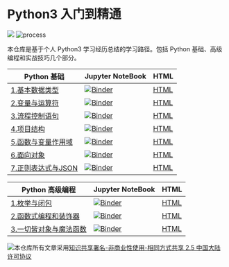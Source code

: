# Python3 入门到精通

[![](https://img.shields.io/badge/license-CC__BY--NC--SA__2.5__CN-blue.svg)](http://creativecommons.org/licenses/by-nc-sa/2.5/cn/)  ![process](https://img.shields.io/badge/process-building-yellow)

本仓库是基于个人 Python3 学习经历总结的学习路径。包括 Python 基础、高级编程和实战技巧几个部分。

| Python 基础                                                  | Jupyter NoteBook                                             | HTML                                                         |
| ------------------------------------------------------------ | ------------------------------------------------------------ | ------------------------------------------------------------ |
| [1.基本数据类型](https://nbviewer.jupyter.org/github/LibertyDream/python_tutorial/blob/master/1.basic_data_type.ipynb) | [![Binder](https://mybinder.org/badge_logo.svg)](https://mybinder.org/v2/gh/LibertyDream/python_tutorial/master?filepath=1.basic_data_type.ipynb) | [HTML](https://libertydream.github.io/python_tutorial/1.basic_data_type.html) |
| [2.变量与运算符](https://nbviewer.jupyter.org/github/LibertyDream/python_tutorial/blob/master/2.variables_and_operators.ipynb) | [![Binder](https://mybinder.org/badge_logo.svg)](https://mybinder.org/v2/gh/LibertyDream/python_tutorial/master?filepath=2.variables_and_operators.ipynb) | [HTML](https://libertydream.github.io/python_tutorial/2.variables_and_operators.html) |
| [3.流程控制语句](https://nbviewer.jupyter.org/github/LibertyDream/python_tutorial/blob/master/3.process_control.ipynb) | [![Binder](https://mybinder.org/badge_logo.svg)](https://mybinder.org/v2/gh/LibertyDream/python_tutorial/master?filepath=3.process_control.ipynb) | [HTML](https://libertydream.github.io/python_tutorial/3.process_control.html) |
| [4.项目结构](https://nbviewer.jupyter.org/github/LibertyDream/python_tutorial/blob/master/4.project_structure.ipynb) | [![Binder](https://mybinder.org/badge_logo.svg)](https://mybinder.org/v2/gh/LibertyDream/python_tutorial/master?filepath=4.project_structure.ipynb) | [HTML](https://libertydream.github.io/python_tutorial/4.project_structure.html) |
| [5.函数与变量作用域](https://nbviewer.jupyter.org/github/LibertyDream/python_tutorial/blob/master/5.function_and_variable_scope.ipynb) | [![Binder](https://mybinder.org/badge_logo.svg)](https://mybinder.org/v2/gh/LibertyDream/python_tutorial/master?filepath=5.function_and_variable_scope.ipynb) | [HTML](https://libertydream.github.io/python_tutorial/5.function_and_variable_scope.html) |
| [6.面向对象](https://nbviewer.jupyter.org/github/LibertyDream/python_tutorial/blob/master/6.object_oriented.ipynb) | [![Binder](https://mybinder.org/badge_logo.svg)](https://mybinder.org/v2/gh/LibertyDream/python_tutorial/master?filepath=6.object_oriented.ipynb) | [HTML](https://libertydream.github.io/python_tutorial/6.object_oriented.html) |
| [7.正则表达式与JSON](https://nbviewer.jupyter.org/github/LibertyDream/python_tutorial/blob/master/7.regular_expression_and_JSON.ipynb) | [![Binder](https://mybinder.org/badge_logo.svg)](https://mybinder.org/v2/gh/LibertyDream/python_tutorial/master?filepath=7.regular_expression_and_JSON.ipynb) | [HTML](https://libertydream.github.io/python_tutorial/7.regular_expression_and_JSON.html) |

| Python 高级编程                                              | Jupyter NoteBook                                             | HTML                                                         |
| ------------------------------------------------------------ | ------------------------------------------------------------ | ------------------------------------------------------------ |
| [1.枚举与闭包](https://nbviewer.jupyter.org/github/LibertyDream/python_tutorial/blob/master/advance/1.enum_closure.ipynb) | [![Binder](https://mybinder.org/badge_logo.svg)](https://mybinder.org/v2/gh/LibertyDream/python_tutorial/master?filepath=advance%2F1.enum_closure.ipynb) | [HTML](https://libertydream.github.io/python_tutorial/advance/1.enum_closure.html) |
| [2.函数式编程和装饰器](https://nbviewer.jupyter.org/github/LibertyDream/python_tutorial/blob/master/advance/2.functional_programming.ipynb) | [![Binder](https://mybinder.org/badge_logo.svg)](https://mybinder.org/v2/gh/LibertyDream/python_tutorial/master?filepath=advance%2F2.functional_programming.ipynb) | [HTML](https://libertydream.github.io/python_tutorial/advance/2.functional_programming.html) |
| [3.一切皆对象与魔法函数](https://nbviewer.jupyter.org/github/LibertyDream/python_tutorial/blob/master/advance/3.all_is_object.ipynb) | [![Binder](https://mybinder.org/badge_logo.svg)](https://mybinder.org/v2/gh/LibertyDream/python_tutorial/master?filepath=advance%2F3.all_is_object.ipynb) | [HTML](https://libertydream.github.io/python_tutorial/advance/3.all_is_object.html) |

[![](https://i.creativecommons.org/l/by-nc-sa/2.5/cn/88x31.png)](http://creativecommons.org/licenses/by-nc-sa/2.5/cn)本仓库所有文章采用[知识共享署名-非商业性使用-相同方式共享 2.5 中国大陆许可协议](http://creativecommons.org/licenses/by-nc-sa/2.5/cn/)